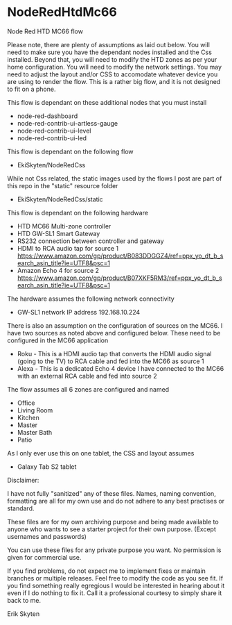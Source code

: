 # NodeRedHtdMc66
Node Red HTD MC66 flow

Please note, there are plenty of assumptions as laid out below.  You will need to make sure you have the dependant nodes installed and the Css installed.  Beyond that, you will need to modify the HTD zones as per your home configuration.  You will need to modify the network settings.  You may need to adjust the layout and/or CSS to accomodate whatever device you are using to render the flow.  This is a rather big flow, and it is not designed to fit on a phone.

This flow is dependant on these additional nodes that you must install

+ node-red-dashboard
+ node-red-contrib-ui-artless-gauge
+ node-red-contrib-ui-level
+ node-red-contrib-ui-led

This flow is dependant on the following flow

+ EkiSkyten/NodeRedCss
  
While not Css related, the static images used by the flows I post are part of this repo in the "static" resource folder

+ EkiSkyten/NodeRedCss/static

This flow is dependant on the following hardware

+ HTD MC66 Multi-zone controller
+ HTD GW-SL1 Smart Gateway 
+ RS232 connection between controller and gateway
+ HDMI to RCA audio tap for source 1 https://www.amazon.com/gp/product/B083DDGGZ4/ref=ppx_yo_dt_b_search_asin_title?ie=UTF8&psc=1
+ Amazon Echo 4 for source 2 https://www.amazon.com/gp/product/B07XKF5RM3/ref=ppx_yo_dt_b_search_asin_title?ie=UTF8&psc=1

The hardware assumes the following network connectivity
  
+ GW-SL1 network IP address 192.168.10.224

There is also an assumption on the configuration of sources on the MC66.  I have two sources as noted above and configured below.  These need to be configured in the MC66 application

+ Roku  - This is a HDMI audio tap that converts the HDMI audio signal (going to the TV) to RCA cable and fed into the MC66 as source 1
+ Alexa - This is a dedicated Echo 4 device I have connected to the MC66 with an external RCA cable and fed into source 2

The flow assumes all 6 zones are configured and named

+ Office
+ Living Room
+ Kitchen
+ Master
+ Master Bath
+ Patio
  
As I only ever use this on one tablet, the CSS and layout assumes

+ Galaxy Tab S2 tablet  
  
Disclaimer:

I have not fully "sanitized" any of these files. Names, naming convention, formatting are all for my own use and do not adhere to any best practises or standard.

These files are for my own archiving purpose and being made available to anyone who wants to see a starter project for their own purpose. (Except usernames and passwords)

You can use these files for any private purpose you want. No permission is given for commercial use.

If you find problems, do not expect me to implement fixes or maintain branches or multiple releases. Feel free to modify the code as you see fit. If you find something really egregious I would be interested in hearing about it even if I do nothing to fix it. Call it a professional courtesy to simply share it back to me.

Erik Skyten
